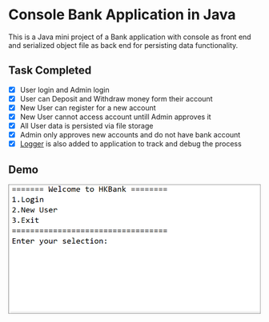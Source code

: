 # Console Bank Application in Java

This is a Java mini project of a Bank application with console as front end and serialized object file as back end for persisting data functionality.

## Task Completed

- [x] User login and Admin login
- [x] User can Deposit and Withdraw money form their account
- [x] New User can register for a new account
- [x] New User cannot access account untill Admin approves it
- [x] All User data is persisted via file storage
- [x] Admin only approves new accounts and do not have bank account
- [x] [Logger](harish/logs/exampleLog.log) is also added to application to track and debug the process

## Demo
![demo](demo.gif)





